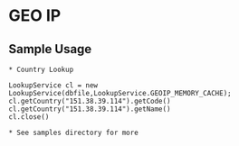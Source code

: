 GEO IP
=======

Sample Usage
-------------

    * Country Lookup

    LookupService cl = new LookupService(dbfile,LookupService.GEOIP_MEMORY_CACHE);
    cl.getCountry("151.38.39.114").getCode()
    cl.getCountry("151.38.39.114").getName()
    cl.close()

    * See samples directory for more
